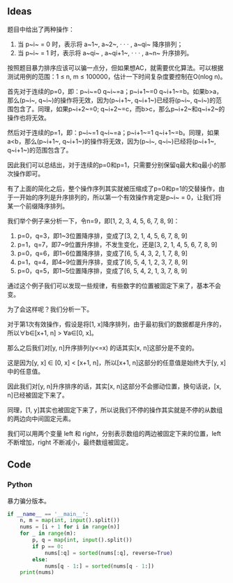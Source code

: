 ## Ideas
题目中给出了两种操作：
1. 当 p~i~ = 0 时，表示将 a~1~, a~2~, · · · , a~qi~ 降序排列；
2. 当 p~i~ = 1 时，表示将 a~qi~ , a~qi+1~, · · · , a~n~ 升序排列。

按照题目暴力排序应该可以骗一点分，但如果想AC，就需要优化算法。可以根据测试用例的范围：1 ≤ n, m ≤ 100000，估计一下时间复杂度要控制在O(nlog n)。

首先对于连续的p=0，即：p~i~=0 q~i~=a；p~i+1~=0 q~i+1~=b。如果b>a，那么(p~i~, q~i~)的操作将无效，因为(p~i+1~, q~i+1~)已经将(p~i~, q~i~)的范围包含了。同理，如果p~i+2~=0; q~i+2~=c，而b>c，那么p~i+2~和q~i+2~的操作也将无效。

然后对于连续的p=1，即：p~i~=1 q~i~=a；p~i+1~=1 q~i+1~=b。同理，如果a<b，那么(p~i+1~, q~i+1~)的操作将无效，因为(p~i~, q~i~)已经将(p~i+1~, q~i+1~)的范围包含了。

因此我们可以总结出，对于连续的p=0和p=1，只需要分别保留q最大和q最小的那次操作即可。

有了上面的简化之后，整个操作序列其实就被压缩成了p=0和p=1的交替操作，由于一开始的序列是升序排列的，所以第一个有效操作肯定是p~i~ = 0，让我们将某一个前缀降序排列。

我们举个例子来分析一下，令n=9，即[1, 2, 3, 4, 5, 6, 7, 8, 9]：
1. p=0，q=3，即1~3位置降序排，变成了[3, 2, 1, 4, 5, 6, 7, 8, 9]
2. p=1，q=7，即7~9位置升序排，不发生变化，还是[3, 2, 1, 4, 5, 6, 7, 8, 9]
3. p=0，q=6，即1~6位置降序排，变成了[6, 5, 4, 3, 2, 1, 7, 8, 9]
4. p=1，q=4，即4~9位置升序排，变成了[6, 5, 4, 1, 2, 3, 7, 8, 9]
5. p=0，q=5，即1~5位置降序排，变成了[6, 5, 4, 2, 1, 3, 7, 8, 9]

通过这个例子我们可以发现一些规律，有些数字的位置被固定下来了，基本不会变。

为了会这样呢？我们分析一下。

对于第1次有效操作，假设是将[1, x]降序排列，由于最初我们的数据都是升序的，所以∀b∈[x+1, n] > ∀a∈[0, x]。

那么之后我们对[y, n]升序排列(y<=x) 的话其实[x, n]这部分是不变的。

这是因为[y, x] ∈ [0, x] < [x+1, n]，所以[x+1, n]这部分的任意值是始终大于[y, x]中的任意值。

因此我们对[y, n]升序排序的话，其实[x, n]这部分不会挪动位置，换句话说，[x, n]已经被固定下来了。

同理，[1, y]其实也被固定下来了，所以说我们不停的操作其实就是不停的从数组的两边向中间固定元素。

我们可以用两个变量 left 和 right，分别表示数组的两边被固定下来的位置，left 不断增加，right 不断减小，最终数组被固定。



## Code
### Python
暴力骗分版本。

```python
if __name__ == '__main__':
    n, m = map(int, input().split())
    nums = [i + 1 for i in range(n)]
    for _ in range(m):
        p, q = map(int, input().split())
        if p == 0:
            nums[:q] = sorted(nums[:q], reverse=True)
        else:
            nums[q - 1:] = sorted(nums[q - 1:])
    print(nums)
```

